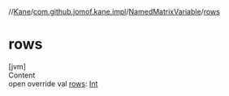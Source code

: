 //[Kane](../../index.md)/[com.github.jomof.kane.impl](../index.md)/[NamedMatrixVariable](index.md)/[rows](rows.md)



# rows  
[jvm]  
Content  
open override val [rows](rows.md): [Int](https://kotlinlang.org/api/latest/jvm/stdlib/kotlin/-int/index.html)  



